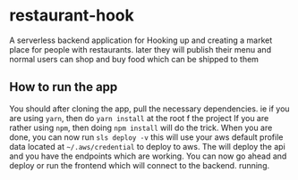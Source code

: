 # restaurant-hook
A serverless backend application for Hooking up and creating a market place for people with restaurants. later they will publish their menu and normal users can shop and buy food which can be shipped to them
## How to run the app
You should after cloning the app, pull the necessary dependencies. ie if you are using `yarn`, then do `yarn install` at the root f the project
If you are rather using `npm`, then doing `npm install` will do the trick.
When you are done, you can now run `sls deploy -v`  this will use your aws default profile data located at `~/.aws/credential` to deploy to aws. 
The will deploy the api and you have the endpoints which are working.
You can now go ahead and deploy or run the frontend which will connect to the backend. running.
